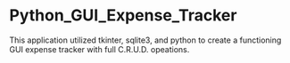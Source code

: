 # Python_GUI_Expense_Tracker
This application utilized tkinter, sqlite3, and python to create a functioning GUI expense tracker with full C.R.U.D. opeations.


